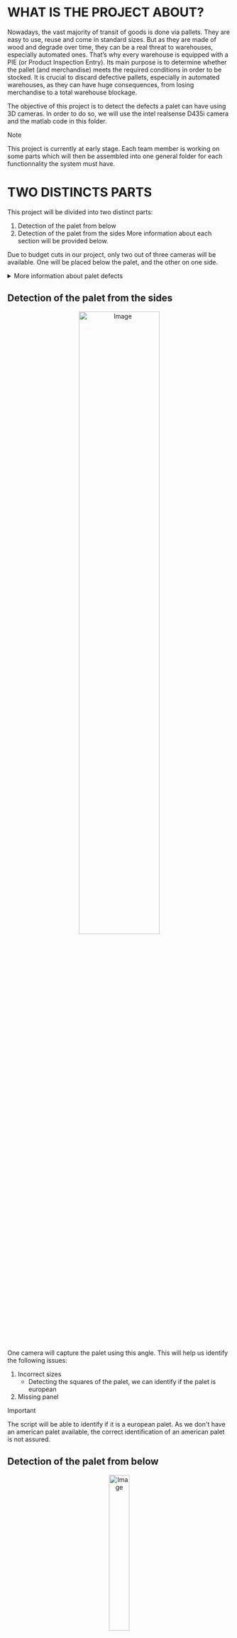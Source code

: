 # WHAT IS THE PROJECT ABOUT?
Nowadays, the vast majority of transit of goods is done via pallets. They are easy to use, reuse and come in standard sizes. But as they are made of wood and degrade over time, they can be a real threat to warehouses, especially automated ones. 
That’s why every warehouse is equipped with a PIE (or Product Inspection Entry). Its main purpose is to determine whether the pallet (and merchandise) meets the required conditions in order to be stocked. It is crucial to discard defective pallets, especially in automated warehouses, as they can have huge consequences, from losing merchandise to a total warehouse blockage.

The objective of this project is to detect the defects a palet can have using 3D cameras. In order to do so, we will use the intel realsense D435i camera and the matlab code in this folder.

> [!NOTE]
> This project is currently at early stage. Each team member is working on some parts which will then be assembled into one general folder for each functionnality the system must have.

# TWO DISTINCTS PARTS
This project will be divided into two distinct parts:

1. Detection of the palet from below
2. Detection of the palet from the sides
More information about each section will be provided below. 

Due to budget cuts in our project, only two out of three cameras will be available. One will be placed below the palet, and the other on one side. 

<details>

<summary>More information about palet defects</summary>

### ALL THE DEFECTS A PALET CAN HAVE

![Raklapok_3_EN_V2](https://github.com/user-attachments/assets/b8ae4ea6-bd8c-49f1-ae6a-81bd0d1aafb4)
<div align="center">Image Source: [dewinter](https://dewinter.hu/standards/)</div>

Palets can have many diferent defects, from missing the EU sign to missing parts of the palet itself. 

In this project we will treat the following defects: 
* Incorrect sizes
* Missing panel
* TBD

</details>

## Detection of the palet from the sides
<div align="center">
    <img height="60%" width="60%" alt="Image" src="https://github.com/user-attachments/assets/8f85b794-b99f-4169-b10d-4218a8bd55a7">
</div>
One camera will capture the palet using this angle. This will help us identify the following issues: 

1. Incorrect sizes
   - Detecting the squares of the palet, we can identify if the palet is european
2. Missing panel

> [!IMPORTANT]
> The script will be able to identify if it is a european palet. As we don't have an american palet available, the correct identification of an american palet is not assured.
## Detection of the palet from below
<div align="center">
    <img height="30%" width="30%" alt="Image" src="https://github.com/user-attachments/assets/39c15630-afaa-466e-b110-62b829ce1f09">
</div>
